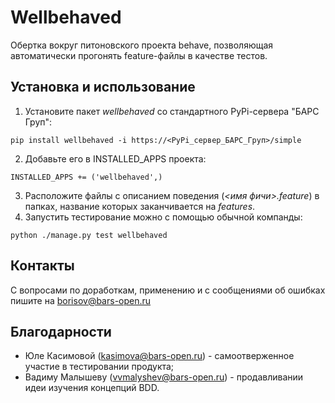 # Wellbehaved

Обертка вокруг питоновского проекта behave, позволяющая автоматически прогонять feature-файлы в качестве тестов.

## Установка и использование

1. Установите пакет *wellbehaved* со стандартного PyPi-сервера "БАРС Груп":
```
pip install wellbehaved -i https://<PyPi_сервер_БАРС_Груп>/simple
```
2. Добавьте его в INSTALLED_APPS проекта:
```
INSTALLED_APPS += ('wellbehaved',)
```
3. Расположите файлы с описанием поведения (_<имя фичи>.feature_) в папках, название которых заканчивается на _features_.
4. Запустить тестирование можно с помощью обычной компанды:
```
python ./manage.py test wellbehaved
```

## Контакты

С вопросами по доработкам, применению и с сообщениями об ошибках пишите на <borisov@bars-open.ru>

## Благодарности

* Юле Касимовой (<kasimova@bars-open.ru>) - самоотверженное участие в тестировании продукта;
* Вадиму Малышеву (<vvmalyshev@bars-open.ru>) - продавливании идеи изучения концепций BDD.